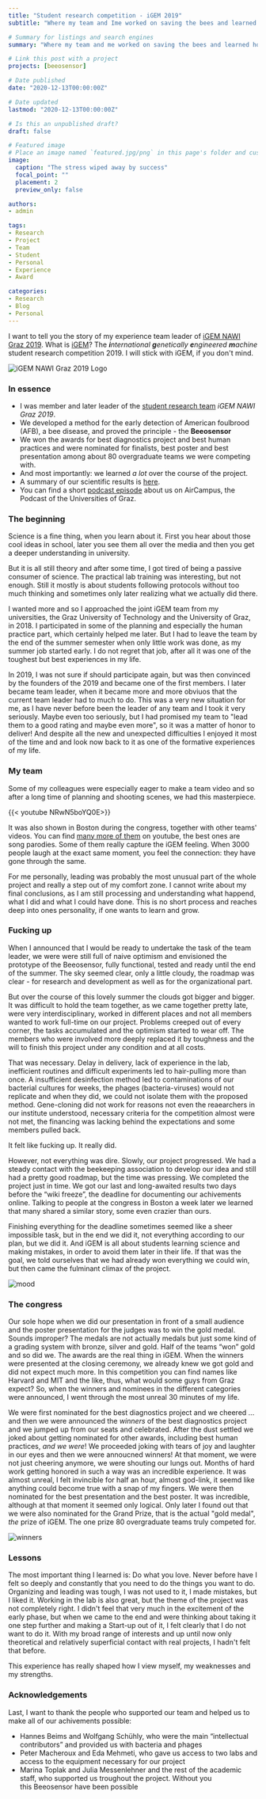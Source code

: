 ```yaml
---
title: "Student research competition - iGEM 2019"
subtitle: "Where my team and Ime worked on saving the bees and learned how to do research"

# Summary for listings and search engines
summary: "Where my team and me worked on saving the bees and learned how to do research"

# Link this post with a project
projects: [beeosensor]

# Date published
date: "2020-12-13T00:00:00Z"

# Date updated
lastmod: "2020-12-13T00:00:00Z"

# Is this an unpublished draft?
draft: false

# Featured image
# Place an image named `featured.jpg/png` in this page's folder and customize its options here.
image:
  caption: "The stress wiped away by success"
  focal_point: ""
  placement: 2
  preview_only: false

authors:
- admin

tags:
- Research
- Project
- Team
- Student
- Personal
- Experience
- Award

categories:
- Research
- Blog
- Personal
---
```


I want to tell you the story of my experience team leader of [iGEM NAWI Graz 2019](http://www.igem-graz.at/2019/).
What is [iGEM](https://igem.org/Main_Page)?
The ***i**nternational* ***g**enetically* ***e**ngineered* ***m**achine* student research competition 2019.
I will stick with iGEM, if you don't mind.

![iGEM NAWI Graz 2019 Logo](/igemlogo.png)

### In essence

- I was member and later leader of the [student research team](https://www.tugraz.at/en/studying-and-teaching/studying-at-tu-graz/student-teams/student-competition-and-focus-teams/igem-nawi-graz/) *iGEM NAWI Graz 2019*.
- We developed a method for the early detection of American foulbrood (AFB), a bee disease, and proved the principle - the **Beeosensor**
- We won the awards for best diagnostics project and best human practices and were nominated for finalists, best poster and best presentation among about 80 overgraduate teams we were competing with.
- And most importantly: we learned *a lot* over the course of the project.
- A summary of our scientific results is [here](https://www.felixschweigkofler.com/work/beeosensor/).
- You can find a short [podcast episode](https://www.aircampus-graz.at/podcasts/igem-2/) about us on AirCampus, the Podcast of the Universities of Graz.

### The beginning

Science is a fine thing, when you learn about it. First you hear about those cool ideas in school, later you see them all over the media and then you get a deeper understanding in university. 

But it is all still theory and after some time, I got tired of being a passive consumer of science. The practical lab training was interesting, but not enough. Still it mostly is about students following protocols without too much thinking and sometimes only later realizing what we actually did there.

I wanted more and so I approached the joint iGEM team from my universities, the Graz University of Technology and the University of Graz, in 2018. I participated in some of the planning and especially the human practice part, which certainly helped me later. But I had to leave the team by the end of the summer semester when only little work was done, as my summer job started early. I do not regret that job, after all it was one of the toughest but best experiences in my life.

In 2019, I was not sure if should participate again, but was then convinced by the founders of the 2019 and became one of the first members. I later became team leader, when it became more and more obviuos that the current team leader had to much to do. This was a very new situation for me, as I have never before been the leader of any team and I took it very seriously. Maybe even too seriously, but I had promised my team to "lead them to a good rating and maybe even more", so it was a matter of honor to deliver! And despite all the new and unexpected difficulties I enjoyed it most of the time and and look now back to it as one of the formative experiences of my life.

### My team

Some of my colleagues were especially eager to make a team video and so after a long time of planning and shooting scenes, we had this masterpiece.

{{< youtube NRwN5boYQ0E>}}

It was also shown in Boston during the congress, together with other teams' videos. You can find [many more of them](https://www.youtube.com/results?search_query=igem+2019+song) on youtube, the best ones are song parodies. Some of them really capture the iGEM feeling. When 3000 people laugh at the exact same moment, you feel the connection: they have gone through the same.

For me personally, leading was probably the most unusual part of the whole project and really a step out of my comfort zone. I cannot write about my final conclusions, as I am still processing and understanding what happend, what I did and what I could have done. This is no short process and reaches deep into ones personality, if one wants to learn and grow.

### Fucking up

When I announced that I would be ready to undertake the task of the team leader, we were were still full of naive optimism and envisioned the prototype of the Beeosensor, fully functional, tested and ready until the end of the summer. The sky seemed clear, only a little cloudy, the roadmap was clear - for research and development as well as for the organizational part.

But over the course of this lovely summer the clouds got bigger and bigger. It was difficult to hold the team together, as we came together pretty late, were very interdisciplinary, worked in different places and not all members wanted to work full-time on our project. Problems creeped out of every corner, the tasks accumulated and the optimism started to wear off. The members who were involved more deeply replaced it by toughness and the will to finish this project under any condition and at all costs.

That was necessary. Delay in delivery, lack of experience in the lab, inefficient routines and difficult experiments led to hair-pulling more than once. A insufficient desinfection method led to contaminations of our bacterial cultures for weeks, the phages (bacteria-viruses) would not replicate and when they did, we could not isolate them with the proposed method. Gene-cloning did not work for reasons not even the reaearchers in our institute understood, necessary criteria for the competition almost were not met, the financing was lacking behind the expectations and some members pulled back.

It felt like fucking up. It really did.

However, not everything was dire. Slowly, our project progressed. We had a steady contact with the beekeeping association to develop our idea and still had a pretty good roadmap, but the time was pressing. We completed the project just in time. We got our last and long-awaited results two days before the “wiki freeze”, the deadline for documenting our achivements online. Talking to people at the congress in Boston a week later we learned that many shared a similar story, some even crazier than ours.

Finishing everything for the deadline sometimes seemed like a sheer impossible task, but in the end we did it, not everything according to our plan, but we did it. And iGEM is all about students learning science and making mistakes, in order to avoid them later in their life. If that was the goal, we told ourselves that we had already won everything we could win, but then came the fulminant climax of the project.

![mood](/mood.png)

### The congress

Our sole hope when we did our presentation in front of a small audience and the poster presentation for the judges was to win the gold medal. Sounds improper? The medals are not actually medals but just some kind of a grading system with bronze, silver and gold. Half of the teams “won” gold and so did we. The awards are the real thing in iGEM. When the winners were presented at the closing ceremony, we already knew we got gold and did not expect much more. In this competition you can find names like Harvard and MIT and the like, thus, what would some guys from Graz expect? So, when the winners and nominees in the different categories were announced, I went through the most unreal 30 minutes of my life.

We were first nominated for the best diagnostics project and we cheered ... and then we were announced the *winners* of the best diagnostics project and we jumped up from our seats and celebrated. After the dust settled we joked about getting nominated for other awards, including best human practices, *and we were*! We proceeded joking with tears of joy and laughter in our eyes and then we were annoucned winners! At that moment, we were not just cheering anymore, we were shouting our lungs out. Months of hard work getting honored in such a way was an incredible experience. It was almost unreal, I felt invincible for half an hour, almost god-link, it seemd like anything could become true with a snap of my fingers. We were then nominated for the best presentation and the best poster. It was incredible, although at that moment it seemed only logical. Only later I found out that we were also nominated for the Grand Prize, that is the actual "gold medal", *the* prize of iGEM. The one prize 80 overgraduate teams truly competed for.

![winners](/iGEM.png)

### Lessons

The most important thing I learned is: Do what you love. Never before have I felt so deeply and constantly that you need to do the things you want to do. Organizing and leading was tough, I was not used to it, I made mistakes, but I liked it. Working in the lab is also great, but the theme of the project was not completely right. I didn't feel that very much in the excitement of the early phase, but when we came to the end and were thinking about taking it one step further and making a Start-up out of it, I felt clearly that I do not want to do it. With my broad range of interests and up until now only theoretical and relatively superficial contact with real projects, I hadn't felt that before.

This experience has really shaped how I view myself, my weaknesses and my strengths.

### Acknowledgements

Last, I want to thank the people who supported our team and helped us to make all of our achivements possible:
- Hannes Beims and Wolfgang Schühly, who were the main “intellectual contributors” and provided us with bacteria and phages 
- Peter Macheroux and Eda Mehmeti, who gave us access to two labs and access to the equipment necessary for our project 
- Marina Toplak and Julia Messenlehner and the rest of the academic staff, who supported us troughout the project. Without you this Beeosensor have been possible